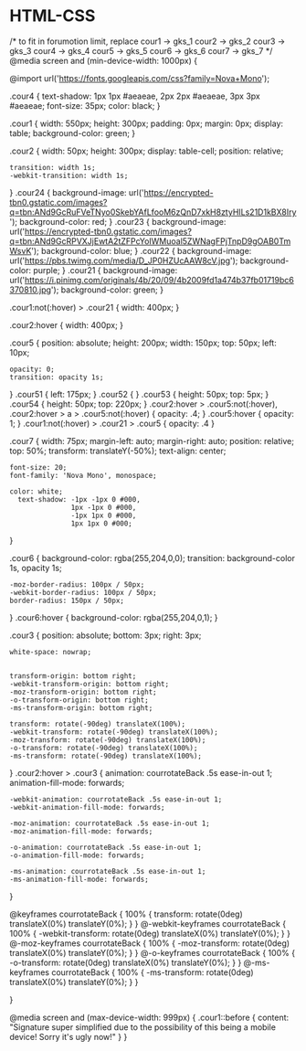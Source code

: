 # HTML-CSS
/*
to fit in forumotion limit, replace
cour1 -> gks_1
cour2 -> gks_2
cour3 -> gks_3
cour4 -> gks_4
cour5 -> gks_5
cour6 -> gks_6
cour7 -> gks_7
*/
@media screen and (min-device-width: 1000px) { 


  @import url('https://fonts.googleapis.com/css?family=Nova+Mono');
  
  .cour4 {
    text-shadow:  1px 1px #aeaeae, 
                  2px 2px #aeaeae, 
                  3px 3px #aeaeae;
    font-size: 35px;
    color: black;
  }
  
  .cour1 {
    width: 550px;
    height: 300px;
    padding: 0px;
    margin: 0px;
    display: table;
    background-color: green;
  }
  
  .cour2 {
    width: 50px;
    height: 300px;
    display: table-cell;
    position: relative;
    
    transition: width 1s;
    -webkit-transition: width 1s;
  }
  .cour24 {
    background-image: url('https://encrypted-tbn0.gstatic.com/images?q=tbn:ANd9GcRuFVeTNyo0SkebYAfLfooM6zQnD7xkH8ztyHILs21D1kBX8Iry');
    background-color: red;
  }
  .cour23 {
    background-image: url('https://encrypted-tbn0.gstatic.com/images?q=tbn:ANd9GcRPVXJjEwtA2tZFPcYoIWMuoal5ZWNagFPjTnpD9gOAB0TmWsvK');
    background-color: blue;
  }
  .cour22 {
    background-image: url('https://pbs.twimg.com/media/D_JP0HZUcAAW8cV.jpg');
    background-color: purple;
  }
  .cour21 {
    background-image: url('https://i.pinimg.com/originals/4b/20/09/4b2009fd1a474b37fb01719bc6370810.jpg');
    background-color: green;
  }
  
  .cour1:not(:hover) > .cour21 {
    width: 400px;
  }
  
  .cour2:hover {
    width: 400px;
  }
  
  
  
  .cour5 {
    position: absolute;
    height: 200px;
    width: 150px;
    top: 50px;
    left: 10px;
    
    opacity: 0;
    transition: opacity 1s;
  }
  .cour51 {
    left: 175px;
  }
  .cour52 {
  }
  .cour53 {
    height: 50px;
    top: 5px;
  }
  .cour54 {
    height: 50px;
    top: 220px;
  }
  .cour2:hover > .cour5:not(:hover), .cour2:hover > a > .cour5:not(:hover) {
    opacity: .4;
  }
  .cour5:hover {
    opacity: 1;
  }
  .cour1:not(:hover) > .cour21 > .cour5 {
    opacity: .4
  }
  
  
  .cour7 {
    width: 75px;
    margin-left: auto;
    margin-right: auto;
    position: relative;
    top: 50%;
    transform: translateY(-50%);
    text-align: center;
    
    font-size: 20;
    font-family: 'Nova Mono', monospace;
    
    color: white;
      text-shadow: -1px -1px 0 #000,
                   1px -1px 0 #000,
                   -1px 1px 0 #000,
                   1px 1px 0 #000;
  }
  
  .cour6 {
    background-color: rgba(255,204,0,0);
    transition: background-color 1s, opacity 1s;
    
    -moz-border-radius: 100px / 50px;
    -webkit-border-radius: 100px / 50px;
    border-radius: 150px / 50px;
  }
  .cour6:hover {
    background-color: rgba(255,204,0,1);
  }
  
  
  
  .cour3 {
    position: absolute;
    bottom: 3px;
    right: 3px;
    
    
    white-space: nowrap;
    
    
    transform-origin: bottom right;
    -webkit-transform-origin: bottom right;
    -moz-transform-origin: bottom right;
    -o-transform-origin: bottom right;
    -ms-transform-origin: bottom right;
    
    transform: rotate(-90deg) translateX(100%);
    -webkit-transform: rotate(-90deg) translateX(100%);
    -moz-transform: rotate(-90deg) translateX(100%);
    -o-transform: rotate(-90deg) translateX(100%);
    -ms-transform: rotate(-90deg) translateX(100%);
  }
  .cour2:hover > .cour3 {
    animation: courrotateBack .5s ease-in-out 1;
    animation-fill-mode: forwards;
    
    -webkit-animation: courrotateBack .5s ease-in-out 1;
    -webkit-animation-fill-mode: forwards;
    
    -moz-animation: courrotateBack .5s ease-in-out 1;
    -moz-animation-fill-mode: forwards;
    
    -o-animation: courrotateBack .5s ease-in-out 1;
    -o-animation-fill-mode: forwards;
    
    -ms-animation: courrotateBack .5s ease-in-out 1;
    -ms-animation-fill-mode: forwards;
  }
  
  @keyframes courrotateBack {	100% { transform: rotate(0deg) translateX(0%) translateY(0%); } }
  @-webkit-keyframes courrotateBack {	100% { -webkit-transform: rotate(0deg) translateX(0%) translateY(0%); } }
  @-moz-keyframes courrotateBack {	100% { -moz-transform: rotate(0deg) translateX(0%) translateY(0%); } }
  @-o-keyframes courrotateBack {	100% { -o-transform: rotate(0deg) translateX(0%) translateY(0%); } }
  @-ms-keyframes courrotateBack {	100% { -ms-transform: rotate(0deg) translateX(0%) translateY(0%); } }
  
}

@media screen and (max-device-width: 999px) {
  .cour1::before {
    content: "Signature super simplified due to the possibility of this being a mobile device! Sorry it's ugly now!"
  }
}
